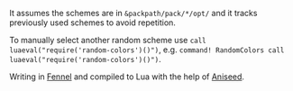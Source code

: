 It assumes the schemes are in `&packpath/pack/*/opt/` and it
tracks previously used schemes to avoid repetition.

To manually select another random scheme use `call
luaeval("require('random-colors')()")`, e.g. `command!
RandomColors call luaeval("require('random-colors')()")`.

Writing in [Fennel][fennel] and compiled to Lua with the help of
[Aniseed][aniseed].

[aniseed]: https://github.com/Olical/aniseed
[fennel]: https://fennel-lang.org
